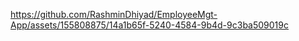 

https://github.com/RashminDhiyad/EmployeeMgt-App/assets/155808875/14a1b65f-5240-4584-9b4d-9c3ba509019c

